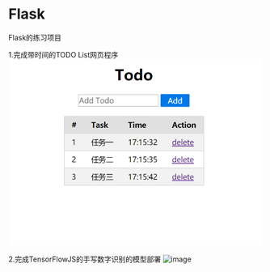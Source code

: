 # Flask
Flask的练习项目

1.完成带时间的TODO List网页程序
![image](https://github.com/SilentUniverse/Flask/blob/master/Prediction/image/2.bmp)



2.完成TensorFlowJS的手写数字识别的模型部署 
![image](https://github.com/SilentUniverse/Flask/blob/master/Prediction/image/1.bmp)
